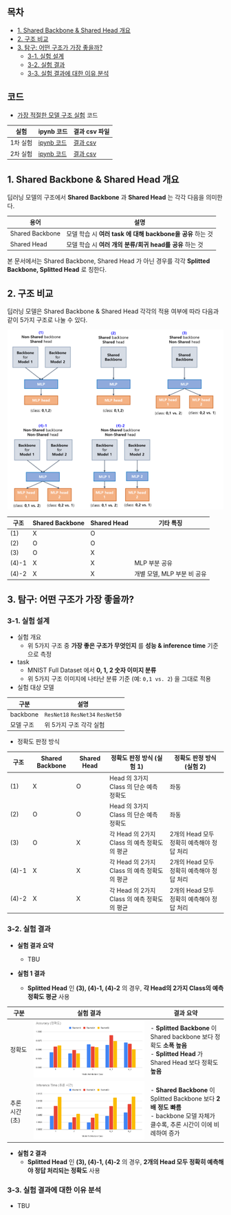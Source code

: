 
## 목차

* [1. Shared Backbone & Shared Head 개요](#1-shared-backbone--shared-head-개요)
* [2. 구조 비교](#2-구조-비교)
* [3. 탐구: 어떤 구조가 가장 좋을까?](#3-탐구-어떤-구조가-가장-좋을까)
  * [3-1. 실험 설계](#3-1-실험-설계)
  * [3-2. 실험 결과](#3-2-실험-결과)
  * [3-3. 실험 결과에 대한 이유 분석](#3-3-실험-결과에-대한-이유-분석)

## 코드

* [가장 적절한 모델 구조 실험](#3-탐구-어떤-구조가-가장-좋을까) 코드

| 실험    | ipynb 코드                                                  | 결과 csv 파일                               |
|-------|-----------------------------------------------------------|-----------------------------------------|
| 1차 실험 | [ipynb 코드](codes/Shared_Backbone_Head_experiment_1.ipynb) | [결과 csv](codes/result_experiment_1.csv) |
| 2차 실험 | [ipynb 코드](codes/Shared_Backbone_Head_experiment_2.ipynb) | [결과 csv](codes/result_experiment_2.csv) |

## 1. Shared Backbone & Shared Head 개요

딥러닝 모델의 구조에서 **Shared Backbone** 과 **Shared Head** 는 각각 다음을 의미한다.

| 용어              | 설명                                         |
|-----------------|--------------------------------------------|
| Shared Backbone | 모델 학습 시 **여러 task 에 대해 backbone을 공유** 하는 것 |
| Shared Head     | 모델 학습 시 **여러 개의 분류/회귀 head를 공유** 하는 것      |

본 문서에서는 Shared Backbone, Shared Head 가 아닌 경우를 각각 **Splitted Backbone, Splitted Head** 로 칭한다.

## 2. 구조 비교

딥러닝 모델은 Shared Backbone & Shared Head 각각의 적용 여부에 따라 다음과 같이 5가지 구조로 나눌 수 있다.

![image](images/Backbone_Head_1.PNG)

| 구조    | Shared Backbone | Shared Head | 기타 특징              |
|-------|-----------------|-------------|--------------------|
| (1)   | X               | O           |                    |
| (2)   | O               | O           |                    |
| (3)   | O               | X           |                    |
| (4)-1 | X               | X           | MLP 부분 공유          |
| (4)-2 | X               | X           | 개별 모델, MLP 부분 비 공유 |

## 3. 탐구: 어떤 구조가 가장 좋을까?

### 3-1. 실험 설계

* 실험 개요
  * 위 5가지 구조 중 **가장 좋은 구조가 무엇인지** 를 **성능 & inference time** 기준으로 측정 
* task
  * MNIST Full Dataset 에서 **0, 1, 2 숫자 이미지 분류**
  * 위 5가지 구조 이미지에 나타난 분류 기준 (예: ```0,1 vs. 2```) 을 그대로 적용
* 실험 대상 모델

| 구분       | 설명                                           |
|----------|----------------------------------------------|
| backbone | ```ResNet18``` ```ResNet34``` ```ResNet50``` |
| 모델 구조    | 위 5가지 구조 각각 실험                               |

* 정확도 판정 방식

| 구조    | Shared Backbone | Shared Head | 정확도 판정 방식 (실험 1)                | 정확도 판정 방식 (실험 2)           |
|-------|-----------------|-------------|---------------------------------|----------------------------|
| (1)   | X               | O           | Head 의 3가지 Class 의 단순 예측 정확도    | 좌동                         |
| (2)   | O               | O           | Head 의 3가지 Class 의 단순 예측 정확도    | 좌동                         |
| (3)   | O               | X           | 각 Head 의 2가지 Class 의 예측 정확도의 평균 | 2개의 Head 모두 정확히 예측해야 정답 처리 |
| (4)-1 | X               | X           | 각 Head 의 2가지 Class 의 예측 정확도의 평균 | 2개의 Head 모두 정확히 예측해야 정답 처리 |
| (4)-2 | X               | X           | 각 Head 의 2가지 Class 의 예측 정확도의 평균 | 2개의 Head 모두 정확히 예측해야 정답 처리 |

### 3-2. 실험 결과

* **실험 결과 요약**
  * TBU 

* **실험 1 결과**
  * **Splitted Head** 인 **(3), (4)-1, (4)-2** 의 경우, **각 Head의 2가지 Class의 예측 정확도 평균** 사용

| 구분        | 실험 결과                                | 결과 요약                                                                                                         |
|-----------|--------------------------------------|---------------------------------------------------------------------------------------------------------------|
| 정확도       | ![image](images/Backbone_Head_2.PNG) | - **Splitted Backbone** 이 Shared backbone 보다 정확도 **소폭 높음**<br>- **Splitted Head** 가 Shared Head 보다 정확도 **높음** |
| 추론 시간 (초) | ![image](images/Backbone_Head_3.PNG) | - **Shared Backbone** 이 Splitted Backbone 보다 **2배 정도 빠름**<br>- backbone 모델 자체가 클수록, 추론 시간이 이에 비례하여 증가         |

* **실험 2 결과**
  * **Splitted Head** 인 **(3), (4)-1, (4)-2** 의 경우, **2개의 Head 모두 정확히 예측해야 정답 처리되는 정확도** 사용

### 3-3. 실험 결과에 대한 이유 분석

* TBU
